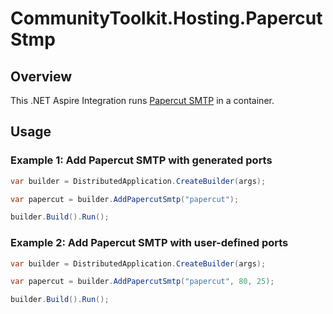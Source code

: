 # CommunityToolkit.Hosting.PapercutStmp

## Overview

This .NET Aspire Integration runs [Papercut SMTP](https://github.com/ChangemakerStudios/Papercut-SMTP) in a container.


## Usage

### Example 1: Add Papercut SMTP with generated ports

```csharp
var builder = DistributedApplication.CreateBuilder(args);

var papercut = builder.AddPapercutSmtp("papercut");

builder.Build().Run();
```

### Example 2: Add Papercut SMTP with user-defined ports

```csharp
var builder = DistributedApplication.CreateBuilder(args);

var papercut = builder.AddPapercutSmtp("papercut", 80, 25);

builder.Build().Run();
```

